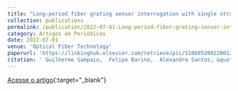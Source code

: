 ```yaml
---
title: "Long-period fiber grating sensor interrogation with single strain modulated FBG and harmonic analysis"
collection: publications
permalink: /publication/2022-07-01-Long-period-fiber-grating-sensor-interrogation-with-single-strain-modulated-FBG-and-harmonic-analysis
category: Artigos em Periódicos
date: 2022-07-01
venue: 'Optical Fiber Technology'
paperurl: 'https://linkinghub.elsevier.com/retrieve/pii/S1068520022001237'
citation: ' Guilherme Sampaio,  Felipe Barino,  Alexandre Santos, &quot;Long-period fiber grating sensor interrogation with single strain modulated FBG and harmonic analysis.&quot; Optical Fiber Technology, 2022.'
---
```

[Acesse o artigo](https://linkinghub.elsevier.com/retrieve/pii/S1068520022001237){:target="_blank"}
